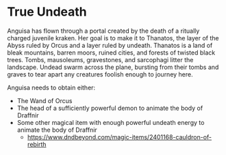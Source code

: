 # True Undeath
Anguisa has flown through a portal created by the death of a ritually charged juvenile kraken. Her goal is to make it to Thanatos, the layer of the Abyss ruled by Orcus and a layer ruled by undeath. Thanatos is a land of bleak mountains, barren moors, ruined cities, and forests of twisted black trees. Tombs, mausoleums, gravestones, and sarcophagi litter the landscape. Undead swarm across the plane, bursting from their tombs and graves to tear apart any creatures foolish enough to journey here.

Anguisa needs to obtain either:
- The Wand of Orcus
- The head of a sufficiently powerful demon to animate the body of Draffnir
- Some other magical item with enough powerful undeath energy to animate the body of Draffnir
  - https://www.dndbeyond.com/magic-items/2401168-cauldron-of-rebirth
